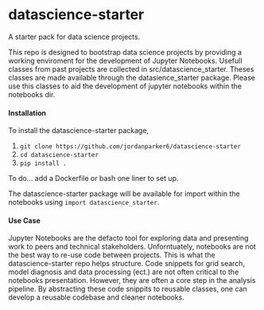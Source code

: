 # datascience-starter
A starter pack for data science projects.

This repo is designed to bootstrap data science projects by providing a working enviroment for the development of Jupyter Notebooks. Usefull classes from past projects are collected in src/datascience_starter. Theses classes are made available through the datasience_starter package. Please use this classes to aid the development of jupyter notebooks within the notebooks dir.

#### Installation

To install the datascience-starter package, 

1. `git clone https://github.com/jordanparker6/datascience-starter`
2. `cd datascience-starter`
3. `pip install .`

To do... add a Dockerfile or bash one liner to set up.

The datascience-starter package will be available for import within the notebooks using `import datascience_starter`.

#### Use Case

Jupyter Notebooks are the defacto tool for exploring data and presenting work to peers and technical stakeholders. Unforntuately, notebooks are not the best way to re-use code between projects. This is what the datascience-starter repo helps structure. Code snippets for grid search, model diagnosis and data processing (ect.) are not often critical to the notebooks presentation. However, they are often a core step in the analysis pipeline. By abstracting these code snippits to reusable classes, one can develop a reusable codebase and cleaner notebooks.





